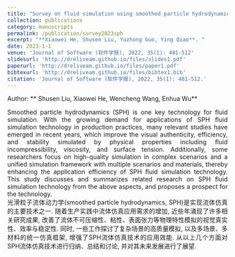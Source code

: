 ```yaml
---
title: "Survey on fluid simulation using smoothed particle hydrodynamics<br>光滑粒子流体动力学（SPH）流体仿真技术综述"
collection: publications
category: manuscripts
permalink: /publication/survey2023sph
excerpt: "**Xiaowei He, Shusen Liu, Yuzhong Guo, Ying Qiao**. "
date: 2023-1-1
venue: 'Journal of Software (软件学报), 2022, 35(1): 481-512'
slidesurl: 'http://dreliveam.github.io/files/slides1.pdf'
paperurl: 'http://dreliveam.github.io/files/paper1.pdf'
bibtexurl: 'http://dreliveam.github.io/files/bibtex1.bib'
citation: 'Journal of Software (软件学报), 2022, 35(1): 481-512.'
---
```

Author: ** Shusen Liu, Xiaowei He, Wencheng Wang, Enhua Wu**



<p style="text-align: justify;">
Smoothed particle hydrodynamics (SPH) is one key technology for fluid simulation. With the growing demand for applications of SPH fluid simulation technology in production practices, many relevant studies have emerged in recent years, which improve the visual authenticity, efficiency, and stability simulated by physical properties including fluid incompressibility, viscosity, and surface tension. Additionally, some researchers focus on high-quality simulation in complex scenarios and a unified simulation framework with multiple scenarios and materials, thereby enhancing the application efficiency of SPH fluid simulation technology. This study discusses and summarizes related research on SPH fluid simulation technology from the above aspects, and proposes a prospect for the technology.
<br>
光滑粒子流体动力学(smoothed particle hydrodynamics, SPH)是实现流体仿真的主要技术之一. 随着生产实践中流体仿真应用需求的增加, 近些年涌现了许多相关研究成果, 改善了流体不可压缩性、粘性、表面张力等物理特性模拟的视觉真实性、效率与稳定性. 同时, 一些工作探讨了复杂场景的高质量模拟, 以及多场景、多材料的统一仿真框架, 增强了SPH流体仿真技术的应用效能. 从以上几个方面对SPH流体仿真技术进行归纳、总结和讨论, 并对其未来发展进行了展望.
</p>